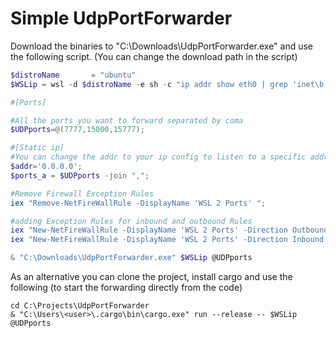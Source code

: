 # Simple UdpPortForwarder

Download the binaries to "C:\Downloads\UdpPortForwarder.exe" and use the following script.
(You can change the download path in the script)

```powershell
$distroName       = "ubuntu"
$WSLip = wsl -d $distroName -e sh -c "ip addr show eth0 | grep 'inet\b' | awk '{print `$2}' | cut -d/ -f1"

#[Ports]

#All the ports you want to forward separated by coma
$UDPports=@(7777,15000,15777);

#[Static ip]
#You can change the addr to your ip config to listen to a specific address
$addr='0.0.0.0';
$ports_a = $UDPports -join ",";

#Remove Firewall Exception Rules
iex "Remove-NetFireWallRule -DisplayName 'WSL 2 Ports' ";

#adding Exception Rules for inbound and outbound Rules
iex "New-NetFireWallRule -DisplayName 'WSL 2 Ports' -Direction Outbound -LocalPort $ports_a -Action Allow -Protocol UDP";
iex "New-NetFireWallRule -DisplayName 'WSL 2 Ports' -Direction Inbound -LocalPort $ports_a -Action Allow -Protocol UDP";

& "C:\Downloads\UdpPortForwarder.exe" $WSLip @UDPports
```

As an alternative you can clone the project, install cargo and use the following
(to start the forwarding directly from the code)

```
cd C:\Projects\UdpPortForwarder
& "C:\Users\<user>\.cargo\bin\cargo.exe" run --release -- $WSLip @UDPports
```